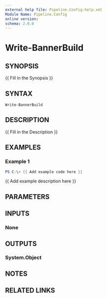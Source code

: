 ```yaml
---
external help file: Pipeline.Config-help.xml
Module Name: Pipeline.Config
online version:
schema: 2.0.0
---
```


# Write-BannerBuild

## SYNOPSIS
{{ Fill in the Synopsis }}

## SYNTAX

```
Write-BannerBuild
```

## DESCRIPTION
{{ Fill in the Description }}

## EXAMPLES

### Example 1
```powershell
PS C:\> {{ Add example code here }}
```

{{ Add example description here }}

## PARAMETERS

## INPUTS

### None
## OUTPUTS

### System.Object
## NOTES

## RELATED LINKS
